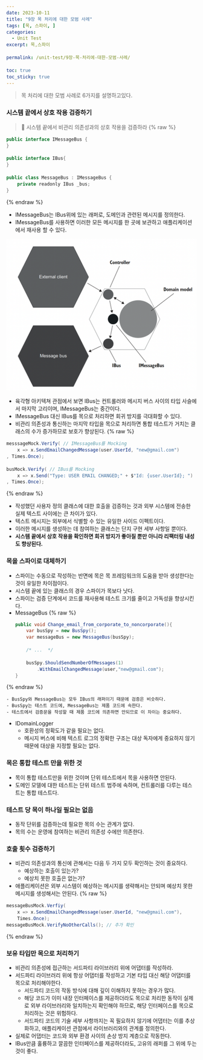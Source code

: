 ```yaml
---
date: 2023-10-11
title: "9장 목 처리에 대한 모범 사례"
tags: [목, 스파이, ]
categories:
  - Unit Test
excerpt: 목,스파이

permalink: /unit-test/9장-목-처리에-대한-모범-사례/

toc: true
toc_sticky: true
---
```



> 목 처리에 대한 모범 사례로 6가지를 설명하고있다.


### 시스템 끝에서 상호 작용 검증하기


> 📌 시스템 끝에서 비관리 의존성과의 상호 작용을 검증하라
{% raw %}

```java
public interface IMessageBus {
}

public interface IBus{
}

public class MessageBus : IMessageBus {
	private readonly IBus _bus;
}
```
{% endraw %}

- IMessageBus는 IBus위에 있는 래퍼로, 도메인과 관련된 메시지를 정의한다.
- IMessageBus를 사용하면 이러한 모든 메시지를 한 곳에 보관하고 애플리케이션에서 재사용 할 수 있다.

![0](/assets/img/2023-10-11-9장-목-처리에-대한-모범-사례.md/0.png)

- 육각형 아키텍쳐 관점에서 보면 IBus는 컨트롤러와 메시지 버스 사이의 타입 사슬에서 마지막 고리이며, IMessageBus는 중간이다.
- IMessageBus 대신 IBus를 목으로 처리하면 회귀 방지를 극대화할 수 있다.
- 비관리 의존성과 통신하는 마지막 타입을 목으로 처리하면 통합 테스트가 거치는 클래스의 수가 증가하므로 보호가 향상된다.
{% raw %}
```c#
messsageMock.Verify( // IMessageBus를 Mocking
	x => x.SendEmailChangedMessage(user.UserId, "new@gmail.com")
, Times.Once);

busMock.Verify( // IBus를 Mocking
	x => x.Send("Type: USER EMAIL CHANGED;" + $"Id: {user.UserId}; ")
, Times.Once);
```
{% endraw %}

- 작성했던 사용자 정의 클래스에 대한 호출을 검증하는 것과 외부 시스템에 전송한 실제 텍스트 사이에는 큰 차이가 있다.
- 텍스트 메시지는 외부에서 식별할 수 있는 유일한 사이드 이펙트이다.
- 이러한 메시지를 생성하는 데 참여하는 클래스는 단지 구현 세부 사항일 뿐이다.
- **시스템 끝에서 상호 작용을 확인하면 회귀 방지가 좋아질 뿐만 아니라 리팩터링 내성도 향상된다.**

### 목을 스파이로 대체하기

- 스파이는 수동으로 작성하는 반면에 목은 목 프레임워크의 도움을 받아 생성한다는 것이 유일한 차이점이다.
- 시스템 끝에 있는 클래스의 경우 스파이가 목보다 낫다.
- 스파이는 검증 단계에서 코드를 재사용해 테스트 크기를 줄이고 가독성을 향상시킨다.
- MessageBus
{% raw %}
	```c#
	public void Change_email_from_corporate_to_noncorporate(){
		var busSpy = new BusSpy();
		var messageBus = new MessageBus(busSpy);
	
		/* ...  */
	
		busSpy.ShouldSendNumberOfMessages(1)
			.WithEmailChangedMessage(user,"new@gmail.com");
	}
	```
{% endraw %}

	- BusSpy와 MessageBus는 모두 IBus의 래퍼이기 때문에 검증은 비슷하다.
	- BusSpy는 테스트 코드에, MessageBus는 제품 코드에 속한다.
	- 테스트에서 검증문을 작성할 때 제품 코드에 의존하면 안되므로 이 차이는 중요하다.
- IDomainLogger
	- 호환성의 정확도가 같을 필요는 없다.
	- 메시지 버스에 비해 텍스트 로그의 정확한 구조는 대상 독자에게 중요하지 않기 때문에 대상을 지정할 필요는 없다.

### 목은 통합 테스트 만을 위한 것

- 목이 통합 테스트만을 위한 것이며 단위 테스트에서 목을 사용하면 안된다.
- 도메인 모델에 대한 테스트는 단위 테스트 범주에 속하며, 컨트롤러를 다루는 테스트는 통합 테스트다.

### 테스트 당 목이 하나일 필요는 없음

- 동작 단위를 검증하는데 필요한 목의 수는 관계가 없다.
- 목의 수는 운영에 참여하는 비관리 의존성 수에만 의존한다.

### 호출 횟수 검증하기

- 비관리 의존성과의 통신에 관해서는 다음 두 가지 모두 확인하는 것이 중요하다.
	- 예상하는 호출이 있는가?
	- 예상치 못한 호출은 없는가?
- 애플리케이션은 외부 시스템이 예상하는 메시지를 생략해서는 안되며 예상치 못한 메시지를 생성해서는 안된다.
{% raw %}
```c#
messageBusMock.Verfiy(
	x => x.SendEmailChangedMessage(user.UserId, "new@gmail.com"),
	Times.Once);
messageBusMock.VerifyNoOtherCalls(); // 추가 확인
```
{% endraw %}


### 보유 타입만 목으로 처리하기

- 비관리 의존성에 접근하는 서드파티 라이브러리 위에 어댑터를 작성하라.
- 서드파티 라이브러리 위에 항상 어댑터를 작성하고 기본 타입 대신 해당 어댑터를 목으로 처리해야한다.
	- 서드파티 코드의 작동 방식에 대해 깊이 이해하지 못하는 경우가 많다.
	- 해당 코드가 이미 내장 인터페이스를 제공하더라도 목으로 처리한 동작이 실제로 외부 라이브러리와 일치하는지 확인해야 하므로, 해당 인터페이스를 목으로 처리하는 것은 위험하다.
	- 서드파티 코드의 기술 세부 사항까지는 꼭 필요하지 않기에 어댑터는 이를 추상화하고, 애플리케이션 관점에서 라이브러리와의 관계를 정의한다.
- 실제로 어댑터는 코드와 외부 환경 사이의 손상 방지 계층으로 작동한다.
- IBus만큼 훌륭하고 깔끔한 인터페이스를 제공하더라도, 고유의 래퍼를 그 위에 두는 것이 좋다.
